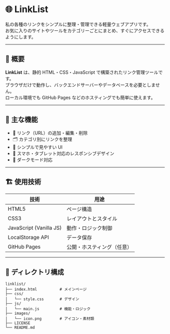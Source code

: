 # 🌐 LinkList

私の各種のリンクをシンプルに整理・管理できる軽量ウェブアプリです。  
お気に入りのサイトやツールをカテゴリーごとにまとめ、すぐにアクセスできるようにします。

---

## 🧭 概要

**LinkList** は、静的 HTML・CSS・JavaScript で構築されたリンク管理ツールです。  
ブラウザだけで動作し、バックエンドサーバーやデータベースを必要としません。  
ローカル環境でも GitHub Pages などのホスティングでも簡単に使えます。

---

## 🚀 主な機能

- 🔗 リンク（URL）の追加・編集・削除  
- 🗂 カテゴリ別にリンクを整理  
- 🎨 シンプルで見やすい UI  
- 📱 スマホ・タブレット対応のレスポンシブデザイン  
- 🌈 ダークモード対応

---

## 🏗 使用技術

| 技術 | 用途 |
|------|------|
| HTML5 | ページ構造 |
| CSS3 | レイアウトとスタイル |
| JavaScript (Vanilla JS) | 動作・ロジック制御 |
| LocalStorage API | データ保存 |
| GitHub Pages | 公開・ホスティング（任意） |

---

## 📂 ディレクトリ構成

```text
linklist/
├── index.html          # メインページ
├── css/
│   └── style.css       # デザイン
├── js/
│   └── main.js         # 機能・ロジック
├── images/
│   └── icon.png        # アイコン・素材類
├── LICENSE
└── README.md